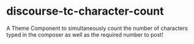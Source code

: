 # discourse-tc-character-count
A Theme Component to simultaneously count the number of characters typed in the composer as well as the required number to post!
